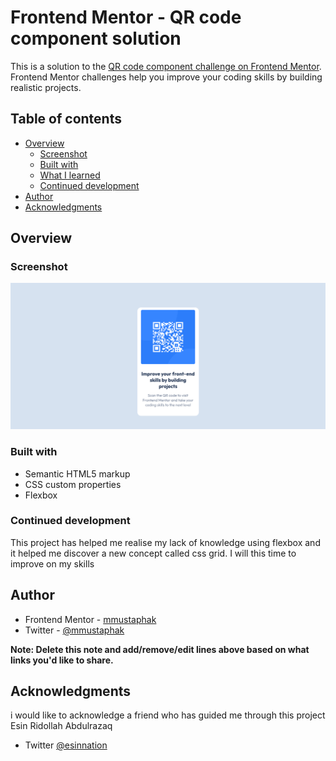 # Frontend Mentor - QR code component solution

This is a solution to the [QR code component challenge on Frontend Mentor](https://www.frontendmentor.io/challenges/qr-code-component-iux_sIO_H). Frontend Mentor challenges help you improve your coding skills by building realistic projects. 

## Table of contents

- [Overview](#overview)
  - [Screenshot](#screenshot)
  - [Built with](#built-with)
  - [What I learned](#what-i-learned)
  - [Continued development](#continued-development)
- [Author](#author)
- [Acknowledgments](#acknowledgments)


## Overview

### Screenshot

![Screenshot](images/screenshot.png)

### Built with

- Semantic HTML5 markup
- CSS custom properties
- Flexbox


### Continued development

This project has helped me realise my lack of knowledge using flexbox and it helped me discover a new concept called css grid. I will this time to improve on my skills

## Author

- Frontend Mentor - [mmustaphak](https://www.frontendmentor.io/profile/mmustaphak)
- Twitter - [@mmustaphak](https://www.twitter.com/mmustaphak1)

**Note: Delete this note and add/remove/edit lines above based on what links you'd like to share.**

## Acknowledgments

i would like to acknowledge a friend who has guided me through this project Esin Ridollah Abdulrazaq
- Twitter [@esinnation](https://www.twitter.com/esinnation)